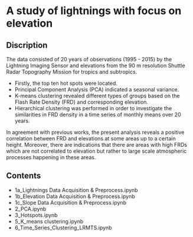 # A study of lightnings with focus on elevation


## Discription

The data consisted of 20 years of observations (1995 - 2015) by the Lightning Imaging Sensor and elevations from
the 90 m resolution Shuttle Radar Topography Mission for tropics and subtropics. 
- Firstly, the top ten hot spots were located.
- Principal Component Analysis (PCA) indicated a seasonal variance. 
- K-means clustering revealed different types of groups based on the Flash Rate Density (FRD) and corresponding elevation. 
- Hierarchical clustering was performed in order to investigate the similarities in FRD density in a time series of monthly means over 20 years. 

In agreement with previous works, the present analysis reveals a positive correlation between FRD and elevations at some areas up to a certain height. Moreover, there are indications that there are areas with high FRDs which are not correlated to elevation but rather to large scale atmospheric processes happening in these areas.


## Contents

- 1a_Lightnings Data  Acquisition & Preprocess.ipynb
- 1b_Elevation Data Acquisition & Preprocess.ipynb
- 1c_Slope  Data Acquisition & Preprocess.ipynb
- 2_PCA.ipynb
- 3_Hotspots.ipynb
- 5_K_means clustering.ipynb
- 6_Time_Series_Clustering_LRMTS.ipynb

